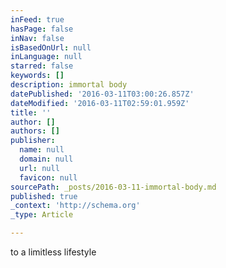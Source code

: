 ```yaml
---
inFeed: true
hasPage: false
inNav: false
isBasedOnUrl: null
inLanguage: null
starred: false
keywords: []
description: immortal body
datePublished: '2016-03-11T03:00:26.857Z'
dateModified: '2016-03-11T02:59:01.959Z'
title: ''
author: []
authors: []
publisher:
  name: null
  domain: null
  url: null
  favicon: null
sourcePath: _posts/2016-03-11-immortal-body.md
published: true
_context: 'http://schema.org'
_type: Article

---
```

to a limitless lifestyle